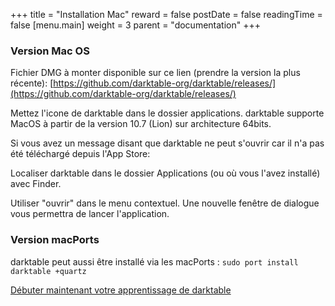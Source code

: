 +++
title = "Installation Mac"
reward = false
postDate = false
readingTime = false
[menu.main]
  weight = 3
  parent = "documentation"
+++

### Version Mac OS
Fichier DMG à monter disponible sur ce lien (prendre la version la plus récente): [https://github.com/darktable-org/darktable/releases/](https://github.com/darktable-org/darktable/releases/) 

Mettez l'icone de darktable dans le dossier applications. darktable supporte MacOS à partir de la version 10.7 (Lion) sur architecture 64bits. 

Si vous avez un message disant que darktable ne peut s'ouvrir car il n'a pas été téléchargé depuis l'App Store: 

Localiser darktable dans le dossier Applications (ou où vous l'avez installé) avec Finder. 

Utiliser "ouvrir" dans le menu contextuel. Une nouvelle fenêtre de dialogue vous permettra de lancer l'application.

### Version macPorts
darktable peut aussi être installé via les macPorts : 
`sudo port install darktable +quartz`

[Débuter maintenant votre apprentissage de darktable](/apprendre)
